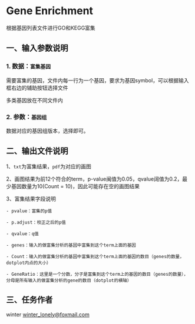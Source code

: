 # Gene Enrichment

根据基因列表文件进行GO和KEGG富集

## 一、输入参数说明

### 1. 数据：`富集基因`

需要富集的基因，文件内每一行为一个基因，要求为基因symbol，可以根据输入框右边的辅助按钮选择文件

多类基因放在不同文件内

### 2. 参数：`基因组`

数据对应的基因组版本，选择即可。

## 二、输出文件说明

1、`txt`为富集结果，`pdf`为对应的画图

2、画图结果为前12个符合的term，p-value闽值为0.05，qvalue阔值为0.2，最少基因数量为10(Count = 10)，因此可能存在空的画图结果

3、富集结果字段说明

    - pvalue：富集的p值
    
    - p.adjust：校正之后的p值
    
    - qvalue：q值
    
    - genes：输入的做富集分析的基因中富集到这个term上面的基因
    
    - Count：输入的做富集分析的基因中富集到这个term上面的基因的数目（genes的数量，dotplot内点的大小）
    
    - GeneRatio：这里是一个分数，分子是富集到这个term上的基因的数目（genes的数量），分母是所有输入的做富集分析的gene的数目（dotplot的横轴）

## 三、任务作者

winter <winter_lonely@foxmail.com>
